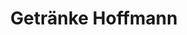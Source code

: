 ---
title: "Getränke Hoffmann"
url: /voerde-niederrhein/getraenke-hoffmann-poststrasse/
shop: Getränke
---